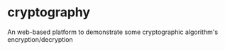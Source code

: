 # cryptography
An web-based platform to demonstrate some cryptographic algorithm's encryption/decryption
